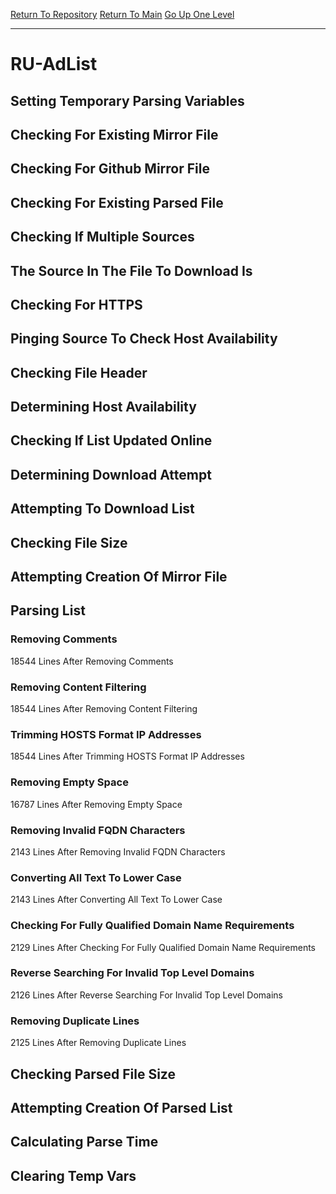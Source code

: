 [Return To Repository](https://github.com/deathbybandaid/piholeparser/)
[Return To Main](https://github.com/deathbybandaid/piholeparser/blob/master/RecentRunLogs/Mainlog.md)
[Go Up One Level](https://github.com/deathbybandaid/piholeparser/blob/master/RecentRunLogs/TopLevelScripts/30-Processing-External-Blacklists.md)
____________________________________
# RU-AdList
## Setting Temporary Parsing Variables
## Checking For Existing Mirror File
## Checking For Github Mirror File
## Checking For Existing Parsed File
## Checking If Multiple Sources
## The Source In The File To Download Is
## Checking For HTTPS
## Pinging Source To Check Host Availability
## Checking File Header
## Determining Host Availability
## Checking If List Updated Online
## Determining Download Attempt
## Attempting To Download List
## Checking File Size
## Attempting Creation Of Mirror File
## Parsing List
### Removing Comments
18544 Lines After Removing Comments
### Removing Content Filtering
18544 Lines After Removing Content Filtering
### Trimming HOSTS Format IP Addresses
18544 Lines After Trimming HOSTS Format IP Addresses
### Removing Empty Space
16787 Lines After Removing Empty Space
### Removing Invalid FQDN Characters
2143 Lines After Removing Invalid FQDN Characters
### Converting All Text To Lower Case
2143 Lines After Converting All Text To Lower Case
### Checking For Fully Qualified Domain Name Requirements
2129 Lines After Checking For Fully Qualified Domain Name Requirements
### Reverse Searching For Invalid Top Level Domains
2126 Lines After Reverse Searching For Invalid Top Level Domains
### Removing Duplicate Lines
2125 Lines After Removing Duplicate Lines
## Checking Parsed File Size
## Attempting Creation Of Parsed List
## Calculating Parse Time
## Clearing Temp Vars
